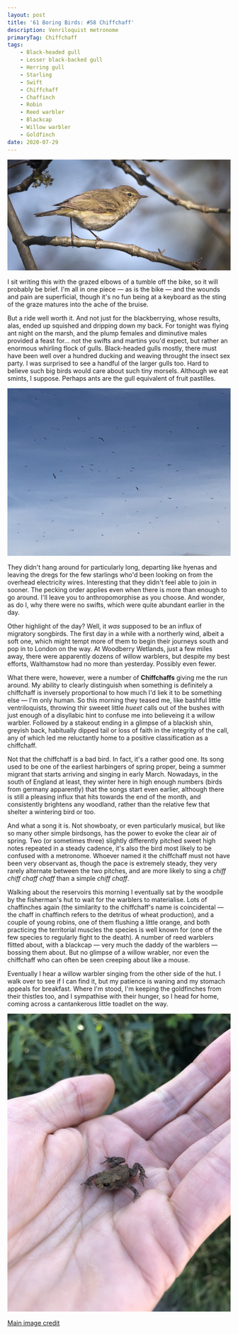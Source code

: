 ```yaml
---
layout: post
title: '61 Boring Birds: #58 Chiffchaff'
description: Venriloquist metronome
primaryTag: Chiffchaff
tags:
    - Black-headed gull
    - Lesser black-backed gull
    - Herring gull
    - Starling
    - Swift
    - Chiffchaff
    - Chaffinch
    - Robin
    - Reed warbler
    - Blackcap
    - Willow warbler
    - Goldfinch
date: 2020-07-29
---
```

![chiffchaff](/assets/img/chiffchaff.jpg)

I sit writing this with the grazed elbows of a tumble off the bike, so it will probably be brief. I'm all in one piece &mdash; as is the bike &mdash; and the wounds and pain are superficial, though it's no fun being at a keyboard as the sting of the graze matures into the ache of the bruise.

But a ride well worth it. And not just for the blackberrying, whose results, alas, ended up squished and dripping down my back. For tonight was flying ant night on the marsh, and the plump females and diminutive males provided a feast for... not the swifts and martins you'd expect, but rather an enormous whirling flock of gulls. Black-headed gulls mostly, there must have been well over a hundred ducking and weaving throught the insect sex party. I was surprised to see a handful of the larger gulls too. Hard to believe such big birds would care about such tiny morsels. Although we eat smints, I suppose. Perhaps ants are the gull equivalent of fruit pastilles.

![gull-feast](/assets/img/gull-feast.jpg)

They didn't hang around for particularly long, departing like hyenas and leaving the dregs for the few starlings who'd been looking on from the overhead electricity wires. Interesting that they didn't feel able to join in sooner. The pecking order applies even when there is more than enough to go around. I'll leave you to anthropomorphise as you choose. And wonder, as do I, why there were no swifts, which were quite abundant earlier in the day.

Other highlight of the day? Well, it _was_ supposed to be an influx of migratory songbirds. The first day in a while with a northerly wind, albeit a soft one, which might tempt more of them to begin their journeys south and pop in to London on the way. At Woodberry Wetlands, just a few miles away, there were apparently dozens of willow warblers, but despite my best efforts, Walthamstow had no more than yesterday. Possibly even fewer.

What there were, however, were a number of **Chiffchaffs** giving me the run around. My ability to clearly distinguish when something is definitely a chiffchaff is inversely proportional to how much I'd liek it to be something else &mdash; I'm only human. So this morning they teased me, like bashful little ventriloquists, throwing thir sweeet little _hueet_ calls out of the bushes with just enough of a disyllabic hint to confuse me into believeing it a willow warbler. Followed by a stakeout ending in a glimpse of a blackish shin, greyish back, habitually dipped tail or loss of faith in the integrity of the call, any of which led me reluctantly home to a positive classification as a chiffchaff.

Not that the chiffchaff is a bad bird. In fact, it's a rather good one. Its song used to be one of the earliest harbingers of spring proper, being a summer migrant that starts arriving and singing in early March. Nowadays, in the south of England at least, they winter here in high enough numbers (birds from germany apparently) that the songs start even earlier, although there is still a pleasing influx that hits towards the end of the month, and consistently brightens any woodland, rather than the relative few that shelter a wintering bird or too.

And what a song it is. Not showboaty, or even particularly musical, but like so many other simple birdsongs, has the power to evoke the clear air of spring. Two (or sometimes three) slightly differently pitched sweet high notes repeated in a steady cadence, it's also the bird most likely to be confused with a metronome. Whoever named it the chiffchaff must not have been very observant as, though the pace is extremely steady, they very rarely alternate between the two pitches, and are more likely to sing a _chiff chiff chaff chaff_ than a simple _chiff chaff_. 

Walking about the reservoirs this morning I eventually sat by the woodpile by the fisherman's hut to wait for the warblers to materialise. Lots of chaffinches again (the similarity to the chiffchaff's name is coincidental &mdash; the chaff in chaffinch refers to the detritus of wheat production), and a couple of young robins, one of them flushing a little orange, and both practicing the territorial muscles the species is well known for (one of the few species to regularly fight to the death). A number of reed warblers flitted about, with a blackcap &mdash; very much the daddy of the warblers &mdash; bossing them about. But no glimpse of a willow wrabler, nor even the chiffchaff who can often be seen creeping about like a mouse.

Eventually I hear a willow warbler singing from the other side of the hut. I walk over to see if I can find it, but my patience is waning and my stomach appeals for breakfast. Where I'm stood, I'm keeping the goldfinches from their thistles too, and I sympathise with their hunger, so I head for home, coming across a cantankerous little toadlet on the way.

![toadlet](/assets/img/toadlet.jpg)

[Main image credit](https://www.flickr.com/photos/hedera_baltica/49896893691/in/photolist-2j2dC7x-2iTKeTC-2jfpWT5-2gBWmsU-2hpRQWH-29eSjpb-XC28pn-2eprvVE-YUe6Rp-267oyZd-WSXcwb-25cfpA1-X2XZHJ-2grvqDU-25RsEoo-SnmBx7-2j1XcgT-eMQCgU-2jpUTwf-2gcuQPo-mXMFmv-2cakmDU-RPtK3c-2jmySZG-KSksqG-2iGYdUt-W4kXhk-VcbiLX-2iNk3PK-XjAjJZ-TJ2WCg-2iNRRsL-Uiu2mE-bti3Df-31guG3-bFRLrg-2Uyyst-2iGZivq-7PyFSk-7PCEmf-7T4hb8-7PyFL4-7T4h7i-Grtu8e-2iH1D1i-2iZWCHg-2jp2s47-2iHiWgc-2eoFBAM-2eaf3uV)
